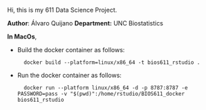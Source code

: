 Hi, this is my 611 Data Science Project. 

**Author**: Álvaro Quijano
**Department:** UNC Biostatistics

**In MacOs**,

- Build the docker container as  follows:

		docker build --platform=linux/x86_64 -t bios611_rstudio . 

- Run the docker container as follows: 

		docker run --platform linux/x86_64 -d -p 8787:8787 -e PASSWORD=pass -v "$(pwd)":/home/rstudio/BIOS611_docker bios611_rstudio

